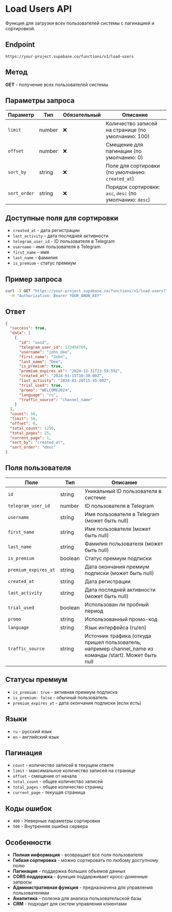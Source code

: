 # Load Users API

Функция для загрузки всех пользователей системы с пагинацией и сортировкой.

## Endpoint
```
https://your-project.supabase.co/functions/v1/load-users
```

## Метод
**GET** - получение всех пользователей системы

## Параметры запроса

| Параметр | Тип | Обязательный | Описание |
|----------|-----|--------------|----------|
| `limit` | number | ❌ | Количество записей на странице (по умолчанию: 100) |
| `offset` | number | ❌ | Смещение для пагинации (по умолчанию: 0) |
| `sort_by` | string | ❌ | Поле для сортировки (по умолчанию: `created_at`) |
| `sort_order` | string | ❌ | Порядок сортировки: `asc`, `desc` (по умолчанию: `desc`) |

## Доступные поля для сортировки

- `created_at` - дата регистрации
- `last_activity` - дата последней активности
- `telegram_user_id` - ID пользователя в Telegram
- `username` - имя пользователя в Telegram
- `first_name` - имя
- `last_name` - фамилия
- `is_premium` - статус премиум

## Пример запроса

```bash
curl -X GET "https://your-project.supabase.co/functions/v1/load-users?limit=50&offset=0&sort_by=created_at&sort_order=desc" \
  -H "Authorization: Bearer YOUR_ANON_KEY"
```

## Ответ

```json
{
  "success": true,
  "data": [
    {
      "id": "uuid",
      "telegram_user_id": 123456789,
      "username": "john_doe",
      "first_name": "John",
      "last_name": "Doe",
      "is_premium": true,
      "premium_expires_at": "2024-12-31T23:59:59Z",
      "created_at": "2024-01-15T10:30:00Z",
      "last_activity": "2024-01-20T15:45:00Z",
      "trial_used": true,
      "promo": "WELCOME2024",
      "language": "ru",
      "traffic_source": "channel_name"
    }
  ],
  "count": 50,
  "limit": 50,
  "offset": 0,
  "total_count": 1250,
  "total_pages": 25,
  "current_page": 1,
  "sort_by": "created_at",
  "sort_order": "desc"
}
```

## Поля пользователя

| Поле | Тип | Описание |
|------|-----|----------|
| `id` | string | Уникальный ID пользователя в системе |
| `telegram_user_id` | number | ID пользователя в Telegram |
| `username` | string | Имя пользователя в Telegram (может быть null) |
| `first_name` | string | Имя пользователя (может быть null) |
| `last_name` | string | Фамилия пользователя (может быть null) |
| `is_premium` | boolean | Статус премиум подписки |
| `premium_expires_at` | string | Дата окончания премиум подписки (может быть null) |
| `created_at` | string | Дата регистрации |
| `last_activity` | string | Дата последней активности (может быть null) |
| `trial_used` | boolean | Использован ли пробный период |
| `promo` | string | Использованный промо-код |
| `language` | string | Язык интерфейса (ru/en) |
| `traffic_source` | string | Источник трафика (откуда пришел пользователь, например channel_name из команды /start). Может быть null |

## Статусы премиум

- `is_premium: true` - активная премиум подписка
- `is_premium: false` - обычный пользователь
- `premium_expires_at` - дата окончания подписки (если есть)

## Языки

- `ru` - русский язык
- `en` - английский язык

## Пагинация

- `count` - количество записей в текущем ответе
- `limit` - максимальное количество записей на странице
- `offset` - смещение от начала
- `total_count` - общее количество записей
- `total_pages` - общее количество страниц
- `current_page` - текущая страница

## Коды ошибок

- `400` - Неверные параметры сортировки
- `500` - Внутренняя ошибка сервера

## Особенности

- **Полная информация** - возвращает все поля пользователя
- **Гибкая сортировка** - можно сортировать по любому доступному полю
- **Пагинация** - поддержка больших объемов данных
- **CORS поддержка** - функция поддерживает кросс-доменные запросы
- **Административная функция** - предназначена для управления пользователями
- **Аналитика** - полезна для анализа пользовательской базы
- **CRM** - подходит для систем управления клиентами
